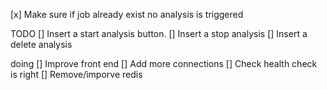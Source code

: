 [x] Make sure if job already exist no analysis is triggered

TODO
[] Insert a start analysis button.
[] Insert a stop analysis
[] Insert a delete analysis

doing
[] Improve front end
[] Add more connections
[] Check health check is right
[] Remove/imporve redis